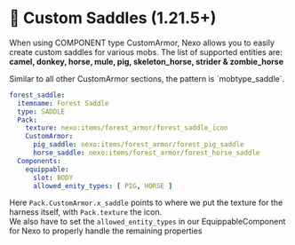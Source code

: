 # 🐖 Custom Saddles (1.21.5+)

When using COMPONENT type CustomArmor, Nexo allows you to easily create custom saddles for various mobs. The list of supported entities are: **camel, donkey, horse, mule, pig, skeleton\_horse, strider & zombie\_horse**

Similar to all other CustomArmor sections, the pattern is \`mobtype\_saddle\`.

```yaml
forest_saddle:
  itemname: Forest Saddle
  type: SADDLE
  Pack:
    texture: nexo:items/forest_armor/forest_saddle_icon
    CustomArmor:
      pig_saddle: nexo:items/forest_armor/forest_pig_saddle
      horse_saddle: nexo:items/forest_armor/forest_horse_saddle
  Components:
    equippable:
      slot: BODY
      allowed_enity_types: [ PIG, HORSE ]
```

Here `Pack.CustomArmor.x_saddle` points to where we put the texture for the harness itself, with `Pack.texture` the icon.\
We also have to set the `allowed_entity_types` in our EquippableComponent for Nexo to properly handle the remaining properties
